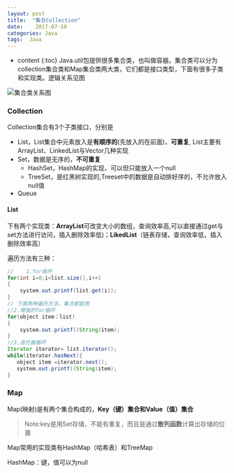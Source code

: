 ```yaml
---
layout: post
title:  "集合Collection"
date:    2017-07-19 
categories: Java
tags:  Java
---
```


* content
{:toc}
​       Java.util包提供很多集合类，也叫做容器。集合类可以分为collection集合类和Map集合类两大类，它们都是接口类型，下面有很多子类和实现类。逻辑关系见图

![集合类关系图](https://lukkyy.github.io/assets/java/basic/collection.png)







### Collection	

  Collection集合有3个子类接口，分别是

- List，List集合中元素放入是**有顺序的**(先放入的在前面)，**可重复**, List主要有ArrayList、LinkedList与Vector几种实现
- Set，数据是无序的，**不可重复**
  - HashSet，HashMap的实现，可以但只能放入一个null
  - TreeSet，是红黑树实现的,Treeset中的数据是自动排好序的，不允许放入null值 
- Queue

#### List

​     下有两个实现类：**ArrayList**可改变大小的数组，查询效率高,可以直接通过get与set方法进行访问，插入删除效率低)；**LikedList**（链表存储，查询效率低，插入删除效率高）

遍历方法有三种：

```java
//    1.for循环
for(int i=0;i<list.size(),i++)
{
    system.out.printf(list.get(i));
}
// 下面两种遍历方法，集合都能用
//2.增强的for循环
for(object item：list)
{
    system.out.printf((String)item);
}
//3.迭代器循环
Iterator iterator= list.iterator();
while(iterator.hasNext){
   object item =iterator.next();
   system.out.printf((String)item);
}
```



### Map

Map(映射)是有两个集合构成的，**Key（键）集合和Value（值）集合**

> Note:key是用Set存储，不能有重复，而且是通过**散列函数**计算出存储的位置

Map常用的实现类有HashMap（哈希表）和TreeMap

HashMap：键，值可以为null